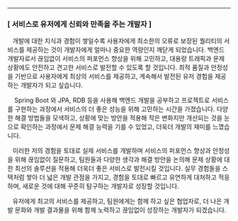 
---

### [ 서비스로 유저에게 신뢰와 만족을 주는 개발자 ]

&nbsp;&nbsp;&nbsp;개발에 대한 지식과 경험이 쌓일수록 사용자에게 최소한의 오류로 보장된 퀄리티의 서비스를 제공하는 것이 개발자에게 얼마나 중요한 역량인지 깨닫게 되었습니다. 백엔드 개발자로서 끊임없이 서비스의 퍼포먼스 향상을 위해 고민하고, 대용량 트래픽과 문제 상황에도 안전하고 견고한 서비스로 발전할 수 있도록 할 것입니다. 최적 품질과 안정성을 기반으로 사용자에게 최상의 서비스를 제공하고, 계속해서 발전된 유저 경험을 제공하는 개발자가 되고 싶습니다.

&nbsp;&nbsp;&nbsp;  Spring Boot 와 JPA, RDB 등을 사용해 백엔드 개발을 공부하고 프로젝트로 서비스를 구현하는 과정에서 서비스의 더 좋은 성능을 위해 고민하는 시간을 가졌습니다. 다양한 해결 방법들을 모색하고, 상황에 맞는 방안을 적용해 작은 변화지만 개선되는 것을 눈으로 확인하는 과정에서 문제 해결 능력을 기를 수 있었고, 더욱더 개발의 재미를 느꼈습니다.

&nbsp;&nbsp;&nbsp;이러한 저의 경험을 토대로 실제 서비스를 개발하며 서비스의 퍼포먼스 향상과 안정성을 위해 끊임없이 질문하고, 팀원들과 다양한 생각과 해결 방안을 논의해 문제 상황에 대한 최선의 솔루션을 적용해 더욱더 좋은 서비스로 발전시킬 것입니다. 실무 경험들을 스택처럼 쌓아 더 넓은 개발 관점을 가지고, 경험을 토대로 빠르고 유연하게 대처하고 적응하며, 새로운 것에 대해 꾸준히 탐구하는 개발자로 성장할 것입니다.
    
&nbsp;&nbsp;&nbsp;유저에게 최고의 서비스를 제공하고, 팀원에게는 함께 하고 싶은 협업자로, 더 나은 개발 문화와 개발 결과물을 위해 함께 노력하고 끊임없이 성장하는 개발자가 되겠습니다.

